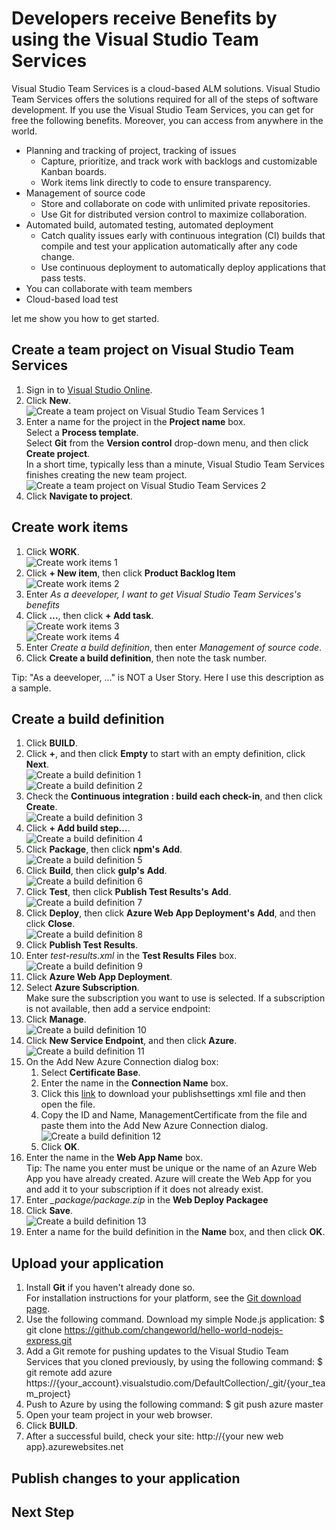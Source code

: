 # Developers receive Benefits by using the Visual Studio Team Services

Visual Studio Team Services is a cloud-based ALM solutions.
Visual Studio Team Services offers the solutions required for all of the steps of software development.
If you use the Visual Studio Team Services, you can get for free the following benefits. Moreover, you can access from anywhere in the world.

* Planning and tracking of project, tracking of issues
  * Capture, prioritize, and track work with backlogs and
customizable Kanban boards.
  * Work items link directly to code to ensure transparency.
* Management of source code
  * Store and collaborate on code with unlimited private repositories.
  * Use Git for distributed version control to maximize collaboration.
* Automated build, automated testing, automated deployment
  * Catch quality issues early with continuous integration (CI)
builds that compile and test your application automatically after any
code change.
  * Use continuous deployment to automatically deploy applications
that pass tests.
* You can collaborate with team members
* Cloud-based load test

let me show you how to get started.

## Create a team project on Visual Studio Team Services

1. Sign in to [Visual Studio Online](https://www.visualstudio.com/).
2. Click **New**.  
![Create a team project on Visual Studio Team Services 1](../images/image001.png)
3. Enter a name for the project in the **Project name** box.  
Select a **Process template**.  
Select **Git** from the **Version control** drop-down menu, and then click **Create project**.  
In a short time, typically less than a minute, Visual Studio Team Services finishes creating the new team project.  
![Create a team project on Visual Studio Team Services 2](../images/image002.png)
4. Click **Navigate to project**.

## Create work items

1. Click **WORK**.  
![Create work items 1](../images/image003.png)
2. Click **+ New item**, then click **Product Backlog Item**  
![Create work items 2](../images/image004.png)
3. Enter *As a deeveloper, I want to get Visual Studio Team Services's benefits*
4. Click **…**, then click **+ Add task**.  
![Create work items 3](../images/image005.png)  
![Create work items 4](../images/image006.png)
5. Enter *Create a build definition*, then enter *Management of source code*.
6. Click **Create a build definition**, then note the task number.

Tip: "As a deeveloper, …" is NOT a User Story. Here I use this description as a sample.

## Create a build definition

1. Click **BUILD**.
2. Click **+**, and then click **Empty** to start with an empty definition, click **Next**.  
![Create a build definition 1](../images/image007.png)  
![Create a build definition 2](../images/image008.png)
3. Check the **Continuous integration : build each check-in**, and then click **Create**.  
![Create a build definition 3](../images/image009.png)
4. Click **+ Add build step…**.  
![Create a build definition 4](../images/image010.png)
5. Click **Package**, then click **npm's** **Add**.  
![Create a build definition 5](../images/image011.png)
6. Click **Build**, then click **gulp's** **Add**.  
![Create a build definition 6](../images/image012.png)
7. Click **Test**, then click **Publish Test Results's** **Add**.  
![Create a build definition 7](../images/image013.png)
8. Click **Deploy**, then click **Azure Web App Deployment's** **Add**, and then click **Close**.  
![Create a build definition 8](../images/image014.png)
9. Click **Publish Test Results**.
10. Enter *test-results.xml* in the **Test Results Files** box.  
![Create a build definition 9](../images/image015.png)
11. Click **Azure Web App Deployment**.
12. Select **Azure Subscription**.  
Make sure the subscription you want to use is selected. If a subscription is not available, then add a service endpoint:
  1. Click **Manage**.  
  ![Create a build definition 10](../images/image016.png)
  2. Click **New Service Endpoint**, and then click **Azure**.  
  ![Create a build definition 11](../images/image017.png)
  3. On the Add New Azure Connection dialog box:
      1. Select **Certificate Base**.
      2. Enter the name in the **Connection Name** box.
      3. Click this [link](https://go.microsoft.com/fwlink/?LinkId=254432) to download your publishsettings xml file and then open the file.
      4. Copy the ID and Name, ManagementCertificate from the file and paste them into the Add New Azure Connection dialog.  
      ![Create a build definition 12](../images/image018.png)
      5. Click **OK**.
13. Enter the name in the **Web App Name** box.  
Tip: The name you enter must be unique or the name of an Azure Web App you have already created. Azure will create the Web App for you and add it to your subscription if it does not already exist.
14. Enter *_package/package.zip* in the **Web Deploy Packagee**
15. Click **Save**.  
![Create a build definition 13](../images/image019.png)
16. Enter a name for the build definition in the **Name** box, and then click **OK**.

## Upload your application

1. Install **Git** if you haven't already done so.  
For installation instructions for your platform, see the [Git download page](http://git-scm.com/download).
2. Use the following command. Download my simple Node.js application:
    $ git clone https://github.com/changeworld/hello-world-nodejs-express.git
3. Add a Git remote for pushing updates to the Visual Studio Team Services that you cloned previously, by using the following command:
    $ git remote add azure https://{your_account}.visualstudio.com/DefaultCollection/_git/{your_team_project}
4. Push to Azure by using the following command:
    $ git push azure master
5. Open your team project in your web browser.
6. Click **BUILD**.
7. After a successful build, check your site: http://{your new web app}.azurewebsites.net

## Publish changes to your application
## Next Step
